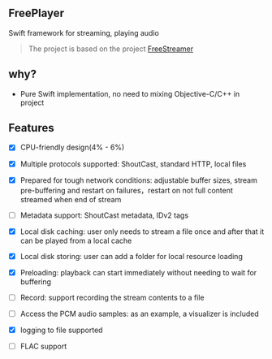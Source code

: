 FreePlayer
---
Swift framework for streaming, playing audio
>The project is based on the project [FreeStreamer](https://github.com/muhku/FreeStreamer)

why?
---
- Pure Swift implementation, no need to mixing Objective-C/C++ in project

Features
---

- [x] CPU-friendly design(4% - 6%)

- [x] Multiple protocols supported: ShoutCast, standard HTTP, local files

- [x] Prepared for tough network conditions: adjustable buffer sizes, stream pre-buffering and restart on failures，restart on not full content streamed when end of stream

- [ ] Metadata support: ShoutCast metadata, IDv2 tags

- [x] Local disk caching: user only needs to stream a file once and after that it can be played from a local cache

- [x] Local disk storing: user can add a folder for local resource loading

- [x] Preloading: playback can start immediately without needing to wait for buffering

- [ ] Record: support recording the stream contents to a file

- [ ] Access the PCM audio samples: as an example, a visualizer is included

- [x] logging to file supported

- [ ] FLAC support
